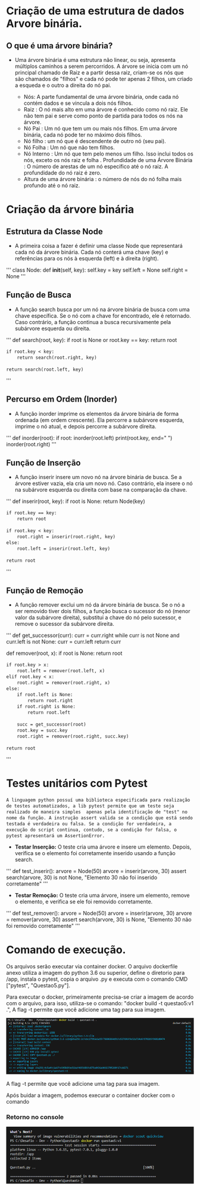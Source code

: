 # Criação de uma estrutura de dados Arvore binária.

## O que é uma árvore binária?

- Uma árvore binária é uma estrutura não linear, ou seja, apresenta múltiplos caminhos a serem percorridos. A árvore se inicia com um nó principal chamado de Raiz e a partir dessa raiz, criam-se os nós que são chamados de "filhos" e cada nó pode ter apenas 2 filhos, um criado a esqueda e o outro a direita do nó pai.

    * Nós: A parte fundamental de uma árvore binária, onde cada nó contém dados e se vincula a dois nós filhos.
    * Raiz : O nó mais alto em uma árvore é conhecido como nó raiz. Ele não tem pai e serve como ponto de partida para todos os nós na árvore.
    * Nó Pai : Um nó que tem um ou mais nós filhos. Em uma árvore binária, cada nó pode ter no máximo dois filhos.
    * Nó filho : um nó que é descendente de outro nó (seu pai).
    * Nó Folha : Um nó que não tem filhos.
    * Nó Interno : Um nó que tem pelo menos um filho. Isso inclui todos os nós, exceto os nós raiz e folha .
    Profundidade de uma Árvore Binária : O número de arestas de um nó específico até o nó raiz. A profundidade do nó raiz é zero.
    * Altura de uma árvore binária : o número de nós do nó folha mais profundo até o nó raiz.

# Criação da árvore binária

## Estrutura da Classe Node
    
* A primeira coisa a fazer é definir uma classe Node que representará cada nó da árvore binária. Cada nó conterá uma chave (key) e referências para os nós à esquerda (left) e à direita (right).

'''
class Node:
    def __init__(self, key):
        self.key = key
        self.left = None
        self.right = None
'''

## Função de Busca

* A função search busca por um nó na árvore binária de busca com uma chave específica. Se o nó com a chave for encontrado, ele é retornado. Caso contrário, a função continua a busca recursivamente pela subárvore esquerda ou direita.

'''
def search(root, key):
    if root is None or root.key == key:
        return root
    
    if root.key < key:
        return search(root.right, key)
    
    return search(root.left, key)
'''

## Percurso em Ordem (Inorder)

* A função inorder imprime os elementos da árvore binária de forma ordenada (em ordem crescente). Ela percorre a subárvore esquerda, imprime o nó atual, e depois percorre a subárvore direita.

'''
def inorder(root):
    if root:
        inorder(root.left)
        print(root.key, end=" ")
        inorder(root.right)
'''

## Função de Inserção

* A função inserir insere um novo nó na árvore binária de busca. Se a árvore estiver vazia, ela cria um novo nó. Caso contrário, ela insere o nó na subárvore esquerda ou direita com base na comparação da chave.

'''
def inserir(root, key):
    if root is None:
        return Node(key)
    
    if root.key == key:
        return root
    
    if root.key < key:
        root.right = inserir(root.right, key)
    else:
        root.left = inserir(root.left, key)
    
    return root
'''

## Função de Remoção

* A função remover exclui um nó da árvore binária de busca. Se o nó a ser removido tiver dois filhos, a função busca o sucessor do nó (menor valor da subárvore direita), substitui a chave do nó pelo sucessor, e remove o sucessor da subárvore direita.

'''
def get_successor(curr):
    curr = curr.right
    while curr is not None and curr.left is not None:
        curr = curr.left
    return curr

def remover(root, x):
    if root is None:
        return root

    if root.key > x:
        root.left = remover(root.left, x)
    elif root.key < x:
        root.right = remover(root.right, x)
    else:
        if root.left is None:
            return root.right
        if root.right is None:
            return root.left

        succ = get_successor(root)
        root.key = succ.key
        root.right = remover(root.right, succ.key)
        
    return root
'''

# Testes unitários com Pytest

    A linguagem python possuí uma biblioteca especificada para realização de testes automatizados, a lib pytest permite que um teste seja realizado de maneira simples  apenas pela identificação de "test" no nome da função. A instrução assert valida se a condição que está sendo testada é verdadeira ou falsa. Se a condição for verdadeira, a execução do script continua, contudo, se a condição for falsa, o pytest apresentará um AssertionError.

*  **Testar Inserção:** O teste cria uma árvore e insere um elemento. Depois, verifica se o elemento foi corretamente inserido usando a função search.

'''
def test_inserir():
    arvore = Node(50)
    arvore = inserir(arvore, 30)
    assert search(arvore, 30) is not None, "Elemento 30 não foi inserido corretamente"
'''

* **Testar Remoção:** O teste cria uma árvore, insere um elemento, remove o elemento, e verifica se ele foi removido corretamente.

'''
def test_remover():
    arvore = Node(50)
    arvore = inserir(arvore, 30)
    arvore = remover(arvore, 30)
    assert search(arvore, 30) is None, "Elemento 30 não foi removido corretamente"
'''

# Comando de execução.

Os arquivos serão executar via container docker. O arquivo dockerfile anexo utiliza a imagem do python 3.6 ou superior, define o diretorio para /app, instala o pytest, copia o arquivo .py e executa com o comando CMD ["pytest", "Questao5.py"].

Para executar o docker, primeiramente precisa-se criar a imagem de acordo com o arquivo, para isso, utiliza-se o comando: "docker build -t questao5:v1 .", A flag -t permite que você adicione uma tag para sua imagem.

![Parte final da senha](./Questao5/Imagens/buid_image.png)

A flag -t permite que você adicione uma tag para sua imagem.

Após buidar a imagem, podemos execurar o container docker com o comando

### Retorno no console

![Parte final da senha](./Questao5/Imagens/pytest.png)

